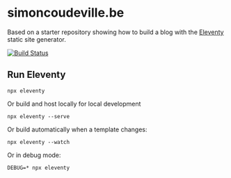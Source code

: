 # simoncoudeville.be

Based on a starter repository showing how to build a blog with the [Eleventy](https://github.com/11ty/eleventy) static site generator.

[![Build Status](https://travis-ci.org/11ty/eleventy-base-blog.svg?branch=master)](https://travis-ci.org/11ty/eleventy-base-blog)

## Run Eleventy

```
npx eleventy
```

Or build and host locally for local development
```
npx eleventy --serve
```

Or build automatically when a template changes:
```
npx eleventy --watch
```

Or in debug mode:
```
DEBUG=* npx eleventy
```
